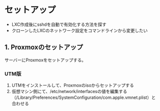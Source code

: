 # セットアップ

- LXC作成後にsshdを自動で有効化する方法を探す
- クローンしたLXCのネットワーク設定をコマンドラインから変更したい

## 1. Proxmoxのセットアップ

サーバーにProxmoxをセットアップする。

### UTM版

1. UTMをインストールして、Proxmoxのisoからセットアップする
1. 仮想マシン側にて、/etc/network/interfacesの値を編集する（/Library/Preferences/SystemConfiguration/com.apple.vmnet.plist）と合わせる
